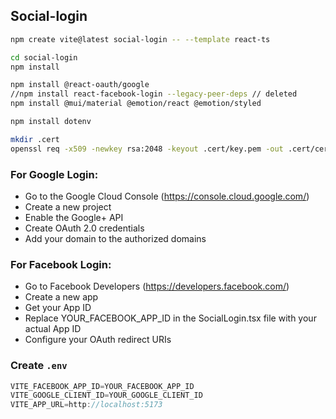 
## Social-login
```bash
npm create vite@latest social-login -- --template react-ts
```

```bash
cd social-login
npm install
```

```bash
npm install @react-oauth/google
//npm install react-facebook-login --legacy-peer-deps // deleted
npm install @mui/material @emotion/react @emotion/styled
```

```bash
npm install dotenv
```

```bash
mkdir .cert
openssl req -x509 -newkey rsa:2048 -keyout .cert/key.pem -out .cert/cert.pem -days 365 -nodes
```

### For Google Login:
- Go to the Google Cloud Console (https://console.cloud.google.com/)
- Create a new project
- Enable the Google+ API
- Create OAuth 2.0 credentials
- Add your domain to the authorized domains


### For Facebook Login:

- Go to Facebook Developers (https://developers.facebook.com/)
- Create a new app
- Get your App ID
- Replace YOUR_FACEBOOK_APP_ID in the SocialLogin.tsx file with your actual App ID
- Configure your OAuth redirect URIs

### Create `.env`
```javascript
VITE_FACEBOOK_APP_ID=YOUR_FACEBOOK_APP_ID
VITE_GOOGLE_CLIENT_ID=YOUR_GOOGLE_CLIENT_ID
VITE_APP_URL=http://localhost:5173
```